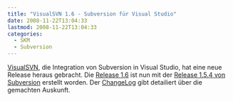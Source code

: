 ```yaml
---
title: "VisualSVN 1.6 - Subversion für Visual Studio"
date: 2008-11-22T13:04:33
lastmod: 2008-11-22T13:04:33
categories:
  - SKM
  - Subversion
---
```

[VisualSVN](http://www.visualsvn.com/visualsvn/), die Integration von Subversion in Visual Studio, hat eine neue Release heraus gebracht. 
Die [Release 1.6](http://www.visualsvn.com/visualsvn/changes/1.6/) ist nun mit der [Release 1.5.4 von Subversion](http://subversion.tirgirs.org) erstellt worden. 
Der [ChangeLog](http://www.visualsvn.com/visualsvn/changes/) gibt detailiert über die gemachten Auskunft.
